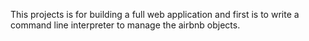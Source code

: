 This projects is for building a full web application and first is to write a command line interpreter to manage the airbnb objects. 
